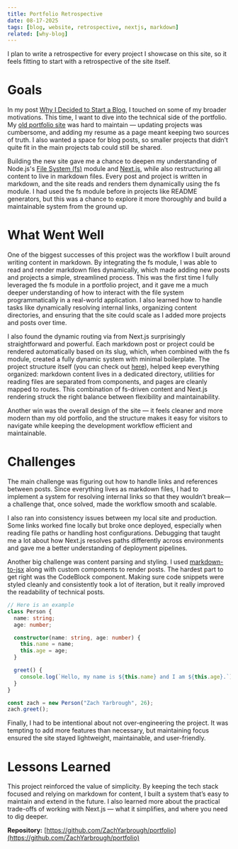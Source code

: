 ```yaml
---
title: Portfolio Retrospective 
date: 08-17-2025
tags: [blog, website, retrospective, nextjs, markdown]
related: [why-blog]
---
```


I plan to write a retrospective for every project I showcase on this site, so it feels fitting to start with a retrospective of the site itself.

# Goals

In my post [Why I Decided to Start a Blog](posts/why-blog), I touched on some of my broader motivations. This time, I want to dive into the technical side of the portfolio. My [old portfolio site](https://www.zachyarbrough.github.io) was hard to maintain — updating projects was cumbersome, and adding my resume as a page meant keeping two sources of truth. I also wanted a space for blog posts, so smaller projects that didn’t quite fit in the main projects tab could still be shared.

Building the new site gave me a chance to deepen my understanding of Node.js's [File System (fs)](https://www.w3schools.com/nodejs/nodejs_filesystem.asp) module and [Next.js](https://nextjs.org/docs), while also restructuring all content to live in markdown files. Every post and project is written in markdown, and the site reads and renders them dynamically using the fs module. I had used the fs module before in projects like README generators, but this was a chance to explore it more thoroughly and build a maintainable system from the ground up.

# What Went Well
One of the biggest successes of this project was the workflow I built around writing content in markdown. By integrating the fs module, I was able to read and render markdown files dynamically, which made adding new posts and projects a simple, streamlined process. This was the first time I fully leveraged the fs module in a portfolio project, and it gave me a much deeper understanding of how to interact with the file system programmatically in a real-world application. I also learned how to handle tasks like dynamically resolving internal links, organizing content directories, and ensuring that the site could scale as I added more projects and posts over time.

I also found the dynamic routing via from Next.js surprisingly straightforward and powerful. Each markdown post or project could be rendered automatically based on its slug, which, when combined with the fs module, created a fully dynamic system with minimal boilerplate. The project structure itself (you can check out [here](https://github.com/ZachYarbrough/portfolio)), helped keep everything organized: markdown content lives in a dedicated directory, utilities for reading files are separated from components, and pages are cleanly mapped to routes. This combination of fs-driven content and Next.js rendering struck the right balance between flexibility and maintainability.

Another win was the overall design of the site — it feels cleaner and more modern than my old portfolio, and the structure makes it easy for visitors to navigate while keeping the development workflow efficient and maintainable.

# Challenges
The main challenge was figuring out how to handle links and references between posts. Since everything lives as markdown files, I had to implement a system for resolving internal links so that they wouldn’t break—a challenge that, once solved, made the workflow smooth and scalable.

I also ran into consistency issues between my local site and production. Some links worked fine locally but broke once deployed, especially when reading file paths or handling host configurations. Debugging that taught me a lot about how Next.js resolves paths differently across environments and gave me a better understanding of deployment pipelines.

Another big challenge was content parsing and styling. I used [markdown-to-jsx](https://www.npmjs.com/package/markdown-to-jsx) along with custom components to render posts. The hardest part to get right was the CodeBlock component. Making sure code snippets were styled cleanly and consistently took a lot of iteration, but it really improved the readability of technical posts. 
```ts
// Here is an example
class Person {
  name: string;
  age: number;

  constructor(name: string, age: number) {
    this.name = name;
    this.age = age;
  }

  greet() {
    console.log(`Hello, my name is ${this.name} and I am ${this.age}.`);
  }
}

const zach = new Person("Zach Yarbrough", 26);
zach.greet();
```

Finally, I had to be intentional about not over-engineering the project. It was tempting to add more features than necessary, but maintaining focus ensured the site stayed lightweight, maintainable, and user-friendly.

# Lessons Learned
This project reinforced the value of simplicity. By keeping the tech stack focused and relying on markdown for content, I built a system that’s easy to maintain and extend in the future. I also learned more about the practical trade-offs of working with Next.js — what it simplifies, and where you need to dig deeper.

**Repository:** [https://github.com/ZachYarbrough/portfolio](https://github.com/ZachYarbrough/portfolio)
